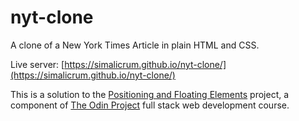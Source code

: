 # nyt-clone

A clone of a New York Times Article in plain HTML and CSS.

Live server: [https://simalicrum.github.io/nyt-clone/](https://simalicrum.github.io/nyt-clone/)

This is a solution to the [Positioning and Floating Elements](https://www.theodinproject.com/courses/html-and-css/lessons/positioning-and-floating-elements) project, a component of [The Odin Project](https://www.theodinproject.com/) full stack web development course.
